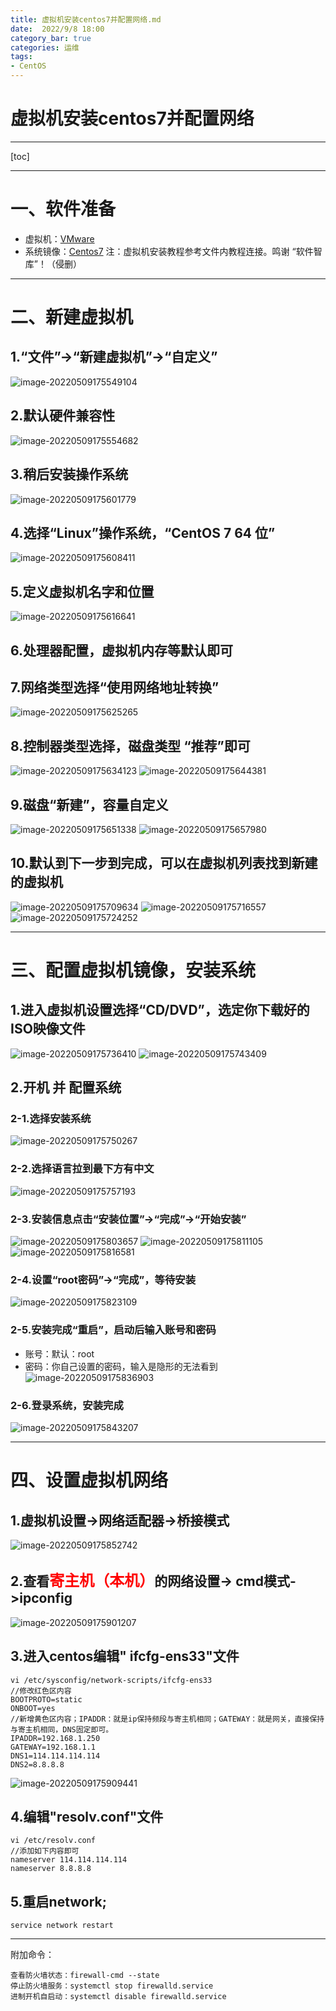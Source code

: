 ```yaml
---
title: 虚拟机安装centos7并配置网络.md
date:  2022/9/8 18:00
category_bar: true
categories: 运维
tags:
- CentOS
---
```

# 虚拟机安装centos7并配置网络
---
[toc]

---
# 一、软件准备
+ 虚拟机：[VMware](https://www.aliyundrive.com/s/qpLZrLZyWav)
+ 系统镜像：[Centos7](http://mirrors.163.com/centos/7/isos/x86_64/CentOS-7-x86_64-DVD-2009.iso)
注：虚拟机安装教程参考文件内教程连接。鸣谢 “软件智库”！（侵删）

---



# 二、新建虚拟机

##  1.“文件”->“新建虚拟机”->“自定义”
![image-20220509175549104](https://img-1256282866.cos.ap-beijing.myqcloud.com/image-20220509175549104.png)
##  2.默认硬件兼容性
![image-20220509175554682](https://img-1256282866.cos.ap-beijing.myqcloud.com/image-20220509175554682.png)
## 3.稍后安装操作系统
![image-20220509175601779](https://img-1256282866.cos.ap-beijing.myqcloud.com/image-20220509175601779.png)
## 4.选择“Linux”操作系统，“CentOS 7 64 位”
![image-20220509175608411](https://img-1256282866.cos.ap-beijing.myqcloud.com/image-20220509175608411.png)
## 5.定义虚拟机名字和位置
![image-20220509175616641](https://img-1256282866.cos.ap-beijing.myqcloud.com/image-20220509175616641.png)
## 6.处理器配置，虚拟机内存等默认即可
## 7.网络类型选择“使用网络地址转换”
![image-20220509175625265](https://img-1256282866.cos.ap-beijing.myqcloud.com/image-20220509175625265.png)
## 8.控制器类型选择，磁盘类型 “推荐”即可
![image-20220509175634123](https://img-1256282866.cos.ap-beijing.myqcloud.com/image-20220509175634123.png)
![image-20220509175644381](https://img-1256282866.cos.ap-beijing.myqcloud.com/image-20220509175644381.png)

## 9.磁盘“新建”，容量自定义
![image-20220509175651338](https://img-1256282866.cos.ap-beijing.myqcloud.com/image-20220509175651338.png)
![image-20220509175657980](https://img-1256282866.cos.ap-beijing.myqcloud.com/image-20220509175657980.png)

## 10.默认到下一步到完成，可以在虚拟机列表找到新建的虚拟机
![image-20220509175709634](https://img-1256282866.cos.ap-beijing.myqcloud.com/image-20220509175709634.png)
![image-20220509175716557](https://img-1256282866.cos.ap-beijing.myqcloud.com/image-20220509175716557.png)
![image-20220509175724252](https://img-1256282866.cos.ap-beijing.myqcloud.com/image-20220509175724252.png)

---

# 三、配置虚拟机镜像，安装系统
## 1.进入虚拟机设置选择“CD/DVD”，选定你下载好的ISO映像文件
![image-20220509175736410](https://img-1256282866.cos.ap-beijing.myqcloud.com/image-20220509175736410.png)
![image-20220509175743409](https://img-1256282866.cos.ap-beijing.myqcloud.com/image-20220509175743409.png)

## 2.开机 并 配置系统
### 2-1.选择安装系统
![image-20220509175750267](https://img-1256282866.cos.ap-beijing.myqcloud.com/image-20220509175750267.png)
### 2-2.选择语言拉到最下方有中文
![image-20220509175757193](https://img-1256282866.cos.ap-beijing.myqcloud.com/image-20220509175757193.png)
### 2-3.安装信息点击“安装位置”->“完成”->“开始安装”
![image-20220509175803657](https://img-1256282866.cos.ap-beijing.myqcloud.com/image-20220509175803657.png)
![image-20220509175811105](https://img-1256282866.cos.ap-beijing.myqcloud.com/image-20220509175811105.png)
![image-20220509175816581](https://img-1256282866.cos.ap-beijing.myqcloud.com/image-20220509175816581.png)

### 2-4.设置“root密码”->“完成”，等待安装
![image-20220509175823109](https://img-1256282866.cos.ap-beijing.myqcloud.com/image-20220509175823109.png)
### 2-5.安装完成“重启”，启动后输入账号和密码
+ 账号：默认：root
+ 密码：你自己设置的密码，输入是隐形的无法看到
![image-20220509175836903](https://img-1256282866.cos.ap-beijing.myqcloud.com/image-20220509175836903.png)
### 2-6.登录系统，安装完成
![image-20220509175843207](https://img-1256282866.cos.ap-beijing.myqcloud.com/image-20220509175843207.png)

---

# 四、设置虚拟机网络
## 1.虚拟机设置->网络适配器->桥接模式
![image-20220509175852742](https://img-1256282866.cos.ap-beijing.myqcloud.com/image-20220509175852742.png)
## 2.查看<font color=red size=5>寄主机（本机）</font>的网络设置-> cmd模式->ipconfig
![image-20220509175901207](https://img-1256282866.cos.ap-beijing.myqcloud.com/image-20220509175901207.png)
## 3.进入centos编辑" ifcfg-ens33"文件
```
vi /etc/sysconfig/network-scripts/ifcfg-ens33
//修改红色区内容
BOOTPROTO=static
ONBOOT=yes
//新增黄色区内容；IPADDR：就是ip保持频段与寄主机相同；GATEWAY：就是网关，直接保持与寄主机相同，DNS固定即可。
IPADDR=192.168.1.250
GATEWAY=192.168.1.1
DNS1=114.114.114.114
DNS2=8.8.8.8
```
![image-20220509175909441](https://img-1256282866.cos.ap-beijing.myqcloud.com/image-20220509175909441.png)

 ## 4.编辑"resolv.conf"文件
 ```
vi /etc/resolv.conf
//添加如下内容即可
nameserver 114.114.114.114
nameserver 8.8.8.8
 ```

## 5.重启network;
`service network restart`

---
附加命令：
```
查看防火墙状态：firewall-cmd --state
停止防火墙服务：systemctl stop firewalld.service
进制开机自启动：systemctl disable firewalld.service
```
